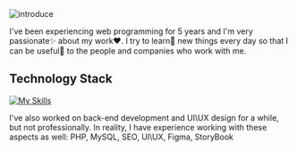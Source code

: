 <img src='./banner.jpg' alt='introduce'/>

<p>
I've been experiencing web programming for 5 years and I'm very passionate✨ about my work❤. I try to learn🧐 new things every day so that I can be useful💪 to the people and companies who work with me.
</p>

## Technology Stack
[![My Skills](https://skillicons.dev/icons?i=html,css,js,ts,react,next,mui,emotion,styledcomponents,figma,git,github,redux,sass,vite,vscode)](https://skillicons.dev)

<p>I've also worked on back-end development and UI\UX design for a while, but not professionally. In reality, I have experience working with these aspects as well: PHP, MySQL, SEO, UI\UX, Figma, StoryBook</p>



